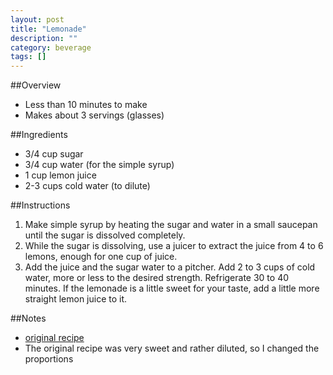 ```yaml
---
layout: post
title: "Lemonade"
description: ""
category: beverage
tags: []
---
```

##Overview

* Less than 10 minutes to make
* Makes about 3 servings (glasses)

##Ingredients

* 3/4 cup sugar
* 3/4 cup water (for the simple syrup)
* 1 cup lemon juice
* 2-3 cups cold water (to dilute)

##Instructions

1. Make simple syrup by heating the sugar and water in a small saucepan until the sugar is dissolved completely.
2. While the sugar is dissolving, use a juicer to extract the juice from 4 to 6 lemons, enough for one cup of juice.
3. Add the juice and the sugar water to a pitcher. Add 2 to 3 cups of cold water, more or less to the desired strength. Refrigerate 30 to 40 minutes. If the lemonade is a little sweet for your taste, add a little more straight lemon juice to it.

##Notes

* [original recipe](http://www.simplyrecipes.com/recipes/perfect_lemonade/)
* The original recipe was very sweet and rather diluted, so I changed the proportions
